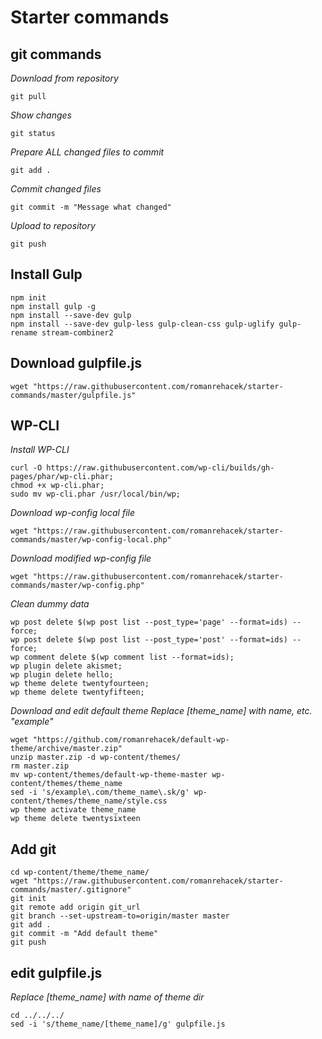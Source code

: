 # Starter commands

## git commands
*Download from repository*
```
git pull
```

*Show changes*
```
git status
```

*Prepare ALL changed files to commit*
```
git add .
```

*Commit changed files*
```
git commit -m "Message what changed"
```

*Upload to repository*
```
git push
```

## Install Gulp

```
npm init
npm install gulp -g
npm install --save-dev gulp
npm install --save-dev gulp-less gulp-clean-css gulp-uglify gulp-rename stream-combiner2
```

## Download gulpfile.js

```
wget "https://raw.githubusercontent.com/romanrehacek/starter-commands/master/gulpfile.js"
```

## WP-CLI
*Install WP-CLI*
```
curl -O https://raw.githubusercontent.com/wp-cli/builds/gh-pages/phar/wp-cli.phar;
chmod +x wp-cli.phar; 
sudo mv wp-cli.phar /usr/local/bin/wp;

```

*Download wp-config local file*
```
wget "https://raw.githubusercontent.com/romanrehacek/starter-commands/master/wp-config-local.php"
```

*Download modified wp-config file*
```
wget "https://raw.githubusercontent.com/romanrehacek/starter-commands/master/wp-config.php"
```

*Clean dummy data*
```
wp post delete $(wp post list --post_type='page' --format=ids) --force;
wp post delete $(wp post list --post_type='post' --format=ids) --force;
wp comment delete $(wp comment list --format=ids);
wp plugin delete akismet;
wp plugin delete hello;
wp theme delete twentyfourteen;
wp theme delete twentyfifteen;
```

*Download and edit default theme*
*Replace [theme_name] with name, etc. "example"*
```
wget "https://github.com/romanrehacek/default-wp-theme/archive/master.zip"
unzip master.zip -d wp-content/themes/
rm master.zip
mv wp-content/themes/default-wp-theme-master wp-content/themes/theme_name
sed -i 's/example\.com/theme_name\.sk/g' wp-content/themes/theme_name/style.css
wp theme activate theme_name
wp theme delete twentysixteen
```

## Add git
```
cd wp-content/theme/theme_name/
wget "https://raw.githubusercontent.com/romanrehacek/starter-commands/master/.gitignore"
git init
git remote add origin git_url
git branch --set-upstream-to=origin/master master
git add .
git commit -m "Add default theme"
git push
```

## edit gulpfile.js
*Replace [theme_name] with name of theme dir*
```
cd ../../../
sed -i 's/theme_name/[theme_name]/g' gulpfile.js
```

